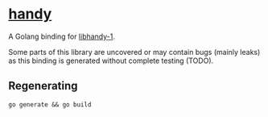 # [handy](https://godoc.org/github.com/diamondburned/handy)

A Golang binding for [libhandy-1](https://gnome.pages.gitlab.gnome.org/libhandy/).

Some parts of this library are uncovered or may contain bugs (mainly leaks) as
this binding is generated without complete testing (TODO).

## Regenerating

`go generate && go build`
